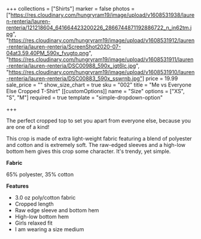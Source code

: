 +++
collections = ["Shirts"]
marker = false
photos = ["https://res.cloudinary.com/hungryram19/image/upload/v1608531938/lauren-renteria/lauren-renteria/121218604_641664423200226_2866744871192886722_n_in62tm.jpg", "https://res.cloudinary.com/hungryram19/image/upload/v1608531912/lauren-renteria/lauren-renteria/ScreenShot2020-07-04at3.59.40PM_590x_fvugto.png", "https://res.cloudinary.com/hungryram19/image/upload/v1608531911/lauren-renteria/lauren-renteria/DSC00988_590x_jqt6lc.jpg", "https://res.cloudinary.com/hungryram19/image/upload/v1608531910/lauren-renteria/lauren-renteria/DSC00883_590x_sswrnb.jpg"]
price = 19.99
sale_price = ""
show_size_chart = true
sku = "002"
title = "Me vs Everyone Else Cropped T-Shirt"
[[customOptions]]
name = "Size"
options = ["XS", "S", "M"]
required = true
template = "simple-dropdown-option"

+++

The perfect cropped top to set you apart from everyone else, because you are one of a kind!

This crop is made of extra light-weight fabric featuring a blend of polyester and cotton and is extremely soft. The raw-edged sleeves and a high-low bottom hem gives this crop some character. It's trendy, yet simple.

**Fabric**

65% polyester, 35% cotton

**Features**

- 3.0 oz poly/cotton fabric
- Cropped length
- Raw edge sleeve and bottom hem
- High-low bottom hem
- Girls relaxed fit
- I am wearing a size medium
